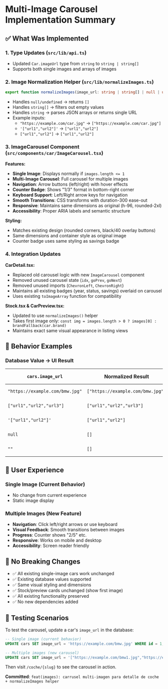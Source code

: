 # Multi-Image Carousel Implementation Summary

## ✅ **What Was Implemented**

### 1. **Type Updates** (`src/lib/api.ts`)
- Updated `Car.imageUrl` type from `string` to `string | string[]`
- Supports both single images and arrays of images

### 2. **Image Normalization Helper** (`src/lib/normalizeImages.ts`)
```typescript
export function normalizeImages(image_url: string | string[] | null | undefined): string[]
```
- Handles `null/undefined` → returns `[]`
- Handles `string[]` → filters out empty values
- Handles `string` → parses JSON arrays or returns single URL
- Example inputs:
  - `"https://example.com/car.jpg"` → `["https://example.com/car.jpg"]`
  - `'["url1","url2"]'` → `["url1","url2"]`
  - `["url1","url2"]` → `["url1","url2"]`

### 3. **ImageCarousel Component** (`src/components/car/ImageCarousel.tsx`)
**Features:**
- **Single Image**: Displays normally if `images.length <= 1`
- **Multi-Image Carousel**: Full carousel for multiple images
- **Navigation**: Arrow buttons (left/right) with hover effects
- **Counter Badge**: Shows "1/3" format in bottom-right corner
- **Keyboard Support**: Left/Right arrow keys for navigation
- **Smooth Transitions**: CSS transforms with duration-300 ease-out
- **Responsive**: Maintains same dimensions as original (h-96, rounded-2xl)
- **Accessibility**: Proper ARIA labels and semantic structure

**Styling:**
- Matches existing design (rounded corners, black/40 overlay buttons)
- Same dimensions and container style as original image
- Counter badge uses same styling as savings badge

### 4. **Integration Updates**

**CarDetail.tsx:**
- Replaced old carousel logic with new `ImageCarousel` component
- Removed unused carousel state (`idx`, `goPrev`, `goNext`)
- Removed unused imports (`ChevronLeft`, `ChevronRight`)
- Maintains all existing badges (year, status, savings) overlaid on carousel
- Uses existing `toImageArray` function for compatibility

**Stock.tsx & CarPreview.tsx:**
- Updated to use `normalizeImages()` helper
- Takes first image only: `const img = images.length > 0 ? images[0] : brandFallback(car.brand)`
- Maintains exact same visual appearance in listing views

## 🎯 **Behavior Examples**

### Database Value → UI Result

| `cars.image_url` | Normalized Result | CarDetail Display | Stock/Preview Display |
|------------------|-------------------|-------------------|----------------------|
| `"https://example.com/bmw.jpg"` | `["https://example.com/bmw.jpg"]` | Single image | Single image |
| `["url1","url2","url3"]` | `["url1","url2","url3"]` | **Carousel** with nav | First image only |
| `'["url1","url2"]'` | `["url1","url2"]` | **Carousel** with nav | First image only |
| `null` | `[]` | Fallback image | Brand fallback |
| `""` | `[]` | Fallback image | Brand fallback |

## 🔄 **User Experience**

### Single Image (Current Behavior)
- No change from current experience
- Static image display

### Multiple Images (New Feature)
- **Navigation**: Click left/right arrows or use keyboard
- **Visual Feedback**: Smooth transitions between images
- **Progress**: Counter shows "2/5" etc.
- **Responsive**: Works on mobile and desktop
- **Accessibility**: Screen reader friendly

## 🚀 **No Breaking Changes**

- ✅ All existing single-image cars work unchanged
- ✅ Existing database values supported
- ✅ Same visual styling and dimensions
- ✅ Stock/preview cards unchanged (show first image)
- ✅ All existing functionality preserved
- ✅ No new dependencies added

## 🧪 **Testing Scenarios**

To test the carousel, update a car's `image_url` in the database:

```sql
-- Single image (current behavior)
UPDATE cars SET image_url = 'https://example.com/bmw.jpg' WHERE id = 1;

-- Multiple images (new carousel)
UPDATE cars SET image_url = '["https://example.com/bmw1.jpg","https://example.com/bmw2.jpg","https://example.com/bmw3.jpg"]' WHERE id = 1;
```

Then visit `/coche/{slug}` to see the carousel in action.

**Committed**: `feat(images): carrusel multi-imagen para detalle de coche + normalizeImages helper`